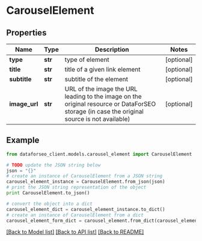 # CarouselElement


## Properties

Name | Type | Description | Notes
------------ | ------------- | ------------- | -------------
**type** | **str** | type of element | [optional] 
**title** | **str** | title of a given link element | [optional] 
**subtitle** | **str** | subtitle of the element | [optional] 
**image_url** | **str** | URL of the image the URL leading to the image on the original resource or DataForSEO storage (in case the original source is not available) | [optional] 

## Example

```python
from dataforseo_client.models.carousel_element import CarouselElement

# TODO update the JSON string below
json = "{}"
# create an instance of CarouselElement from a JSON string
carousel_element_instance = CarouselElement.from_json(json)
# print the JSON string representation of the object
print CarouselElement.to_json()

# convert the object into a dict
carousel_element_dict = carousel_element_instance.to_dict()
# create an instance of CarouselElement from a dict
carousel_element_form_dict = carousel_element.from_dict(carousel_element_dict)
```
[[Back to Model list]](../README.md#documentation-for-models) [[Back to API list]](../README.md#documentation-for-api-endpoints) [[Back to README]](../README.md)


